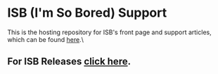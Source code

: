 # ISB  (I'm So Bored) Support

This is the hosting repository for ISB's front page and support articles, which can be found [here](https://softbytesize.github.io/ISB/).\
## For ISB Releases [click here](https://github.com/softbytesize/ISB-Releases).
